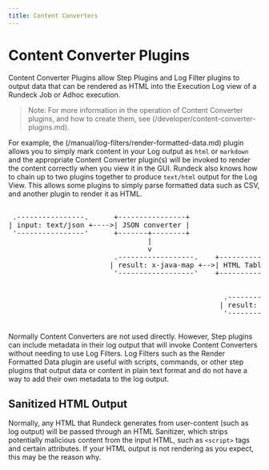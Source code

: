```yaml
---
title: Content Converters
---
```


# Content Converter Plugins

Content Converter Plugins allow Step Plugins and Log Filter plugins to
output data that can be rendered as HTML into the Execution Log view
of a Rundeck Job or Adhoc execution.

> Note: For more information in the operation of Content Converter plugins, and how to create them, see (/developer/content-converter-plugins.md).

For example, the (/manual/log-filters/render-formatted-data.md) plugin
allows you to simply mark content in your Log output as `html` or `markdown`
and the appropriate Content Converter plugin(s) will be invoked to render
the content correctly when you view it in the GUI. Rundeck also knows how to chain up to two plugins together
to produce `text/html` output for the Log View. This allows some plugins to
simply parse formatted data such as CSV, and another plugin to render it as HTML.

<pre class="diagram">

 .----------------.      +----------------+
| input: text/json +---->| JSON converter |
 '----------------'      +-------+--------+
                                 |
                                 v
                         .------------------.    +----------------------+
                        | result: x-java-map +-->| HTML Table converter |
                         '------------------'    +----------+-----------+
                                                            |
                                                            v
                                                   .------------------.
                                                  | result: text/html  |
                                                   '------------------'

</pre>

Normally Content Converters are not used directly. However,
Step plugins can include metadata in their log output that will invoke
Content Converters without needing to use Log Filters. Log Filters such as the Render Formatted Data
plugin are
useful with scripts, commands, or other step plugins that output
data or content in plain text format and do not have a way to add
their own metadata to the log output.

## Sanitized HTML Output

Normally, any HTML that Rundeck generates from user-content (such as log output) will
be passed through an HTML Sanitizer, which strips potentially malicious content
from the input HTML, such as `<script>` tags and certain attributes.
If your HTML output is not rendering as you expect, this may be the reason why.
